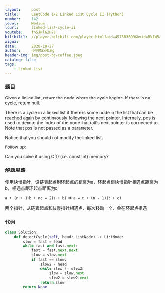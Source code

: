 ```yaml
---
layout:     post
title:      LeetCode 142 Linked List Cycle II (Python)
number:     142
level:      Medium
lcurl:      linked-list-cycle-ii
youtube:    fh5JNl62H7Q
bilibili1:  //player.bilibili.com/player.html?aid=457583609&bvid=BV1W5411L7AF&cid=250014514&page=1
xigua:      
date:       2020-10-27
author:     小明MaxMing
header-img: img/post-bg-coffee.jpeg
catalog: false
tags:
    - Linked List
---
```


### 题目

Given a linked list, return the node where the cycle begins. If there is no cycle, return null.

There is a cycle in a linked list if there is some node in the list that can be reached again by continuously following the next pointer. Internally, pos is used to denote the index of the node that tail's next pointer is connected to. Note that pos is not passed as a parameter.

Notice that you should not modify the linked list.

Follow up:

Can you solve it using O(1) (i.e. constant) memory?

### 解题思路

使用快慢指针，设链表起点到环起点的距离为a，环起点距快慢指针相遇点距离为b，相遇点距环起点距离为c

`a + (n + 1)b + nc = 2(a + b)` => `a = c + (n - 1)(b + c)`

两个指针，从链表起点和快慢指针相遇点，每次移动一个，会在环起点相遇

### 代码
```python
class Solution:
    def detectCycle(self, head: ListNode) -> ListNode:
        slow = fast = head
        while fast and fast.next:
            fast = fast.next.next
            slow = slow.next
            if fast == slow:
                slow2 = head
                while slow != slow2:
                    slow = slow.next
                    slow2 = slow2.next
                return slow
        return None
```
